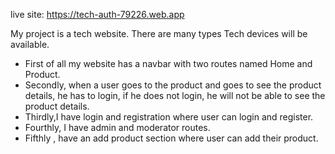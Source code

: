 live site: https://tech-auth-79226.web.app

My project is a tech website. There are many types Tech devices will be available.
- First of all my website has a navbar with two routes named Home and Product.
- Secondly, when a user goes to the product and goes to see the product details, he has to login, if he does not login, he will not be able to see the product details.
- Thirdly,I have login and registration where user can login and register.
- Fourthly, I have admin and moderator routes.
- Fifthly , have an add product section where user can add their product.